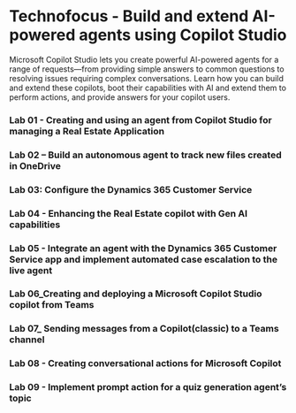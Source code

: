 # Technofocus - Build and extend AI-powered agents using Copilot Studio
Microsoft Copilot Studio lets you create powerful AI-powered agents for a range of requests—from providing simple answers to common questions to resolving issues requiring complex conversations. Learn how you can build and extend these copilots, boot their capabilities with AI and extend them to perform actions, and provide answers for your copilot users.

### Lab 01 - Creating and using an agent from Copilot Studio for managing a Real Estate Application

### Lab 02 – Build an autonomous agent to track new files created in OneDrive

### Lab 03: Configure the Dynamics 365 Customer Service

### Lab 04 - Enhancing the Real Estate copilot with Gen AI capabilities

### Lab 05 - Integrate an agent with the Dynamics 365 Customer Service app and implement automated case escalation to the live agent

### Lab 06_Creating and deploying a Microsoft Copilot Studio copilot from Teams

### Lab 07_ Sending messages from a Copilot(classic) to a Teams channel

### Lab 08 - Creating conversational actions for Microsoft Copilot

### Lab 09 - Implement prompt action for a quiz generation agent’s topic
